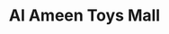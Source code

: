 ---
title: "Al Ameen Toys Mall"
url: /pattarnadakkavu-mele-angadi/al-ameen-toys-mall/
shop: Spielzeug
---